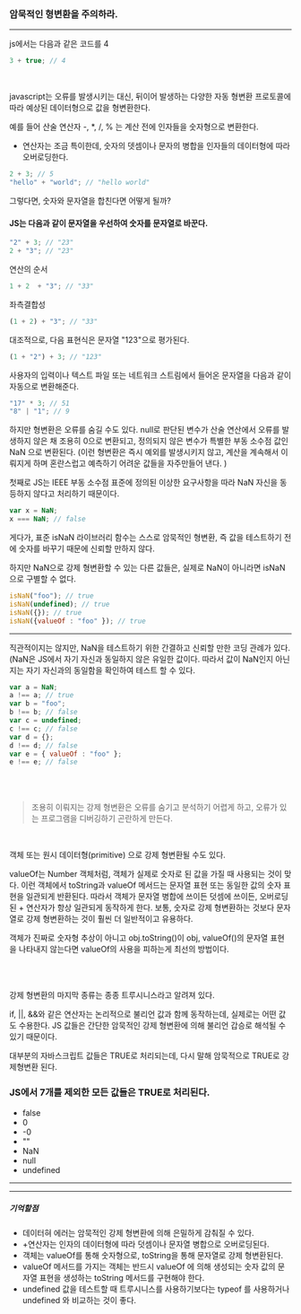 ### 암묵적인 형변환을 주의하라. 

--- 

js에서는 다음과 같은 코드를 4

```javascript
3 + true; // 4
```


<br>

javascript는 오류를 발생시키는 대신, 뒤이어 발생하는 다양한 자동 형변환 프로토콜에 따라 예상된 데이터형으로 값을 형변환한다.

예를 들어 산술 연산자 -, *, /, % 는 계산 전에 인자들을 숫자형으로 변환한다. 

+ 연산자는 조금 특이한데, 숫자의 뎃셈이나 문자의 병합을 인자들의 데이터형에 따라 오버로딩한다.

```javascript
2 + 3; // 5
"hello" + "world"; // "hello world"
```

그렇다면, 숫자와 문자열을 합친다면 어떻게 될까? 

#### JS는 다음과 같이 문자열을 우선하여 숫자를 문자열로 바꾼다. 

```javascript
"2" + 3; // "23"
2 + "3"; // "23"
```

연산의 순서

```javascript
1 + 2  + "3"; // "33"
```


좌측결합성

```javascript
(1 + 2) + "3"; // "33"
```

대조적으로, 다음 표현식은 문자열 "123"으로 평가된다. 

```javascript
(1 + "2") + 3; // "123"
```

사용자의 입력이나 텍스트 파일 또는 네트워크 스트림에서 들어온 문자열을 다음과 같이 자동으로 변환해준다.

```javascript
"17" * 3; // 51
"8" | "1"; // 9
```

하지만 형변환은 오류를 숨길 수도 있다. null로 판단된 변수가 산술 연산에서 오류를 발생하지 않은 채 조용히 0으로 변환되고, 정의되지 않은 변수가 특별한 부동 소수점 값인 NaN 으로 변환된다.
(이런 형변환은 즉시 예외를 발생시키지 않고, 계산을 계속해서 이뤄지게 하며 혼란스럽고 예측하기 어려운 값들을 자주만들어 낸다. ) 

첫째로 JS는 IEEE 부동 소수점 표준에 정의된 이상한 요구사항을 따라 NaN 자신을 동등하지 않다고 처리하기 때문이다. 

```javascript
var x = NaN;
x === NaN; // false
```

게다가, 표준 isNaN 라이브러리 함수는 스스로 암묵적인 형변환, 즉 값을 테스트하기 전에 숫자를 바꾸기 때문에 신뢰할 만하지 않다. 

하지만 NaN으로 강제 형변환할 수 있는 다른 값들은, 실제로 NaN이 아니라면 isNaN으로 구별할 수 없다.

```javascript
isNaN("foo"); // true
isNaN(undefined); // true
isNaN({}); // true
isNaN({valueOf : "foo" }); // true
```

----

직관적이지는 않지만, NaN을 테스트하기 위한 간결하고 신뢰할 만한 코딩 관례가 있다. 
(NaN은 JS에서 자기 자신과 동일하지 않은 유일한 값이다. 따라서 값이 NaN인지 아닌지는 자기 자신과의 동일함을 확인하여 테스트 할 수 있다.

```javascript
var a = NaN;
a !== a; // true
var b = "foo";
b !== b; // false
var c = undefined; 
c !== c; // false
var d = {};
d !== d; // false
var e = { valueOf : "foo" };
e !== e; // false
```

<br><br>

> 조용히 이뤄지는 강제 형변환은 오류를 숨기고 분석하기 어렵게 하고, 오류가 있는 프로그램을 디버깅하기 곤란하게 만든다. 


<br>

객체 또는 원시 데이터형(primitive) 으로 강제 형변환될 수도 있다.



valueOf는 Number 객체처럼, 객체가 실제로 숫자로 된 값을 가질 때 사용되는 것이 맞다. 이런 객체에서 toString과 valueOf 메서드는 문자열 표현 또는 동일한 값의 숫자 표현을 일관되게 반환된다. 
따라서 객체가 문자열 병합에 쓰이든 덧셈에 쓰이든, 오버로딩된 + 연산자가 항상 일관되게 동작하게 한다. 보통, 숫자로 강제 형변환하는 것보다 문자열로 강제 형변환하는 것이 훨씬 더 일반적이고 유용하다.

객체가 진짜로 숫자형 추상이 아니고 obj.toString()이 obj, valueOf()의 문자열 표현을 나타내지 않는다면 valueOf의 사용을 피하는게 최선의 방법이다.


<br><br>

강제 형변환의 마지막 종류는 종종 트루시니스라고 알려져 있다.

if, ||, &&와 같은 연산자는 논리적으로 불리언 값과 함께 동작하는데, 실제로는 어떤 값도 수용한다. 
JS 값들은 간단한 암묵적인 강제 형변환에 의해 불리언 갑승로 해석될 수 있기 때문이다.

대부분의 자바스크립트 값들은 TRUE로 처리되는데, 다시 말해 암묵적으로 TRUE로 강제형변환 된다.


### JS에서 7개를 제외한 모든 값들은 TRUE로 처리된다.
- false
- 0
- -0
- ""
- NaN
- null
- undefined

---
---
##### 기억할점

- 데이터혀 에러는 암묵적인 강제 형변환에 의해 은밀하게 감춰질 수 있다.
- +연산자는 인자의 데이터형에 따라 덧셈이나 문자열 병합으로 오버로딩된다.
- 객체는 valueOf를 통해 숫자형으로, toString을 통해 문자열로 강제 형변환된다.
- valueOf 메서드를 가지는 객체는 반드시 valueOf 에 의해 생성되는 숫자 값의 문자열 표현을 생성하는 toString 메서드를 구현해야 한다.
- undefined 값을 테스트할 때 트루시니스를 사용하기보다는 typeof 를 사용하거나 undefined 와 비교하는 것이 좋다. 
